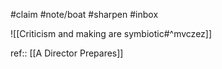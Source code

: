 #claim #note/boat #sharpen #inbox 

![[Criticism and making are symbiotic#^mvczez]]


ref:: [[A Director Prepares]]